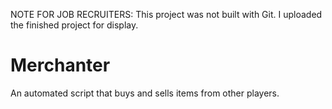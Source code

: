 NOTE FOR JOB RECRUITERS: This project was not built with Git. I uploaded the finished project for display. 

Merchanter
==========

An automated script that buys and sells items from other players.
